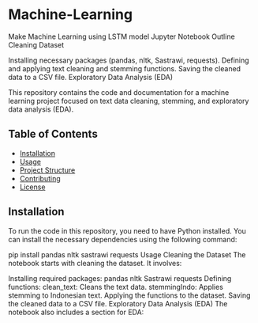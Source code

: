 # Machine-Learning
Make Machine Learning using LSTM model
Jupyter Notebook Outline
Cleaning Dataset

Installing necessary packages (pandas, nltk, Sastrawi, requests).
Defining and applying text cleaning and stemming functions.
Saving the cleaned data to a CSV file.
Exploratory Data Analysis (EDA)

This repository contains the code and documentation for a machine learning project focused on text data cleaning, stemming, and exploratory data analysis (EDA).

## Table of Contents

- [Installation](#installation)
- [Usage](#usage)
- [Project Structure](#project-structure)
- [Contributing](#contributing)
- [License](#license)

## Installation

To run the code in this repository, you need to have Python installed. You can install the necessary dependencies using the following command:

pip install pandas nltk sastrawi requests
Usage
Cleaning the Dataset
The notebook starts with cleaning the dataset. It involves:

Installing required packages:
pandas
nltk
Sastrawi
requests
Defining functions:
clean_text: Cleans the text data.
stemmingIndo: Applies stemming to Indonesian text.
Applying the functions to the dataset.
Saving the cleaned data to a CSV file.
Exploratory Data Analysis (EDA)
The notebook also includes a section for EDA:
